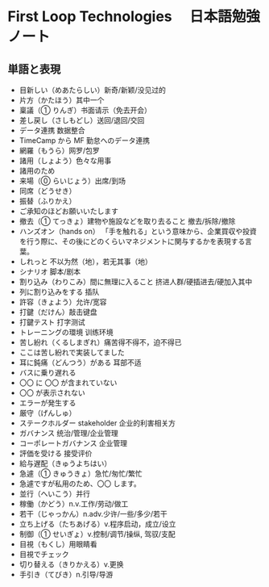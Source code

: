 # First Loop Technologies 　日本語勉強ノート

## 単語と表現

- 目新しい（めあたらしい）新奇/新颖/没见过的
- 片方（かたほう）其中一个
- 稟議（① りんぎ）书面请示（免去开会）
- 差し戻し（さしもどし）送回/退回/交回
- データ連携 数据整合
- TimeCamp から MF 勤怠へのデータ連携
- 網羅（もうら）网罗/包罗
- 諸用（しょよう）色々な用事
- 諸用のため
- 来場（⓪ らいじょう）出席/到场
- 同席（どうせき）
- 振替（ふりかえ）
- ご承知のほどお願いいたします
- 撤去（① てっきょ）建物や施設などを取り去ること 撤去/拆除/撤除
- ハンズオン（hands on） 「手を触れる」という意味から、企業買収や投資を行う際に、その後にどのくらいマネジメントに関与するかを表現する言葉。
- しれっと 不以为然（地），若无其事（地）
- シナリオ 脚本/剧本
- 割り込み（わりこみ）間に無理に入ること 挤进人群/硬插进去/硬加入其中
- 列に割り込みをする 插队
- 許容（きょよう）允许/宽容
- 打鍵（だけん）敲击键盘
- 打鍵テスト 打字测试
- トレーニングの環境 训练环境
- 苦し紛れ（くるしまぎれ）痛苦得不得不，迫不得已
- ここは苦し紛れで実装してました
- 耳に鈍痛（どんつう）がある 耳部不适
- バスに乗り遅れる
- 〇〇 に 〇〇 が含まれていない
- 〇〇 が表示されない
- エラーが発生する
- 厳守（げんしゅ）
- ステークホルダー stakeholder 企业的利害相关方
- ガバナンス 统治/管理/企业管理
- コーポレートガバナンス 企业管理
- 評価を受ける 接受评价
- 給与遅配（きゅうよちはい）
- 急遽（① きゅうきょ）急忙/匆忙/繁忙
- 急遽ですが私用のため、〇〇 します。
- 並行（へいこう）并行
- 稼働（かどう）n.v.工作/劳动/做工
- 若干（じゃっかん）n.adv.少许/一些/多少/若干
- 立ち上げる（たちあげる）v.程序启动，成立/设立
- 制御（① せいぎょ）v.控制/调节/操纵, 驾驭/支配
- 目視（もくし）用眼睛看
- 目視でチェック
- 切り替える（きりかえる）v.更换
- 手引き（てびき）n.引导/导游
